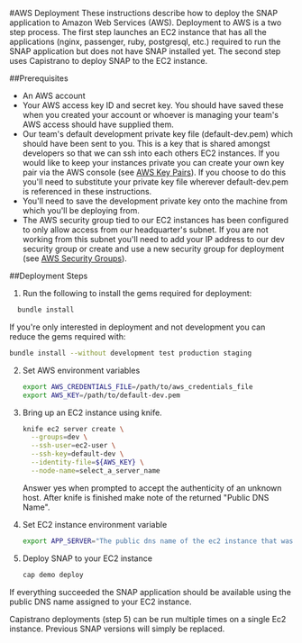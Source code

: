 #AWS Deployment
These instructions describe how to deploy the SNAP application to Amazon Web Services (AWS).  Deployment to AWS is a two step process.  The first step launches an EC2 instance that has all the applications (nginx, passenger, ruby, postgresql, etc.) required to run the SNAP application but does not have SNAP installed yet. The second step uses Capistrano to deploy SNAP to the EC2 instance.

##Prerequisites
- An AWS account
- Your AWS access key ID and secret key.  You should have saved these when you created your account or whoever is managing your team's AWS access should have supplied them.
- Our team's default development private key file (default-dev.pem) which should have been sent to you.  This is a key that is shared amongst developers so that we can ssh into each others EC2 instances.  If you would like to keep your instances private you can create your own key pair via the AWS console (see [AWS Key Pairs]).  If you choose to do this you'll need to substitute your private key file wherever default-dev.pem is referenced in these instructions.
- You'll need to save  the development private key onto the machine from which you'll be deploying from.
- The AWS security group tied to our EC2 instances has been configured to only allow access from our headquarter's subnet.  If you are not working from this subnet you'll need to add your IP address to our dev security group or create and use a new security group for deployment (see [AWS Security Groups]).

##Deployment Steps
1. Run the following to install the gems required for deployment:
 
 ```sh
   bundle install
   ```

   If you're only interested in deployment and not development you can reduce the gems required with:
   ```sh
   bundle install --without development test production staging
   ```
   
2. Set AWS environment variables

   ```sh
   export AWS_CREDENTIALS_FILE=/path/to/aws_credentials_file
   export AWS_KEY=/path/to/default-dev.pem
   ```
   
3. Bring up an EC2 instance using knife.

   ```sh
   knife ec2 server create \
     --groups=dev \
     --ssh-user=ec2-user \
     --ssh-key=default-dev \
     --identity-file=${AWS_KEY} \
     --node-name=select_a_server_name
   ```
   
   Answer yes when prompted to accept the authenticity of an unknown host.
   After knife is finished make note of the returned "Public DNS Name". 
4. Set EC2 instance environment variable

   ```sh
   export APP_SERVER="The public dns name of the ec2 instance that was just created"
   ```
   
5. Deploy SNAP to your EC2 instance

   ```sh
   cap demo deploy
   ```

If everything succeeded the SNAP application should be available using the public DNS name assigned to your EC2 instance.

Capistrano deployments (step 5) can be run multiple times on a single Ec2 instance.  Previous SNAP versions will simply be replaced.



[AWS Key Pairs]:http://docs.aws.amazon.com/AWSEC2/latest/UserGuide/ec2-key-pairs.html#having-ec2-create-your-key-pair
[AWS Security Groups]:http://docs.aws.amazon.com/AWSEC2/latest/UserGuide/using-network-security.html#adding-security-group-rule